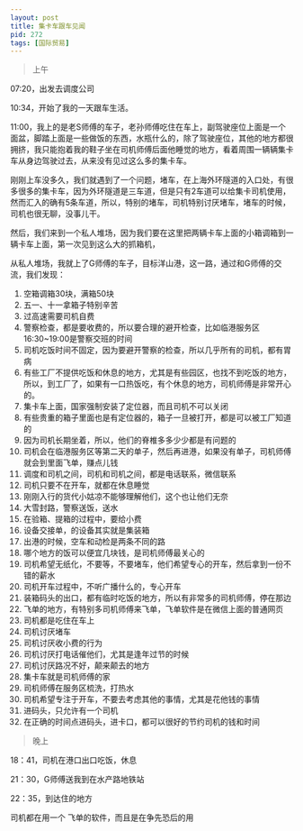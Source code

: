 ```yaml
---
layout: post
title: 集卡车跟车见闻
pid: 272
tags: [国际贸易]
---
```


> 上午

07:20，出发去调度公司

10:34，开始了我的一天跟车生活。

11:00，我上的是老S师傅的车子，老孙师傅吃住在车上，副驾驶座位上面是一个面盆，脚踏上面是一些做饭的东西，水瓶什么的，除了驾驶座位，其他的地方都很拥挤，我只能抱着我的鞋子坐在司机师傅后面他睡觉的地方，看着周围一辆辆集卡车从身边驾驶过去，从来没有见过这么多的集卡车。

刚刚上车没多久，我们就遇到了一个问题，堵车，在上海外环隧道的入口处，有很多很多的集卡车，因为外环隧道是三车道，但是只有2车道可以给集卡司机使用，然而汇入的确有5条车道，所以，特别的堵车，司机特别讨厌堵车，堵车的时候，司机也很无聊，没事儿干。

然后，我们来到一个私人堆场，因为我们要在这里把两辆卡车上面的小箱调箱到一辆卡车上面，第一次见到这么大的抓箱机，

从私人堆场，我就上了G师傅的车子，目标洋山港，这一路，通过和G师傅的交流，我们发现：
1. 空箱调箱30块，满箱50块
2. 五一、十一拿箱子特别辛苦
3. 过高速需要司机自费
4. 警察检查，都是要收费的，所以要合理的避开检查，比如临港服务区16:30~19:00是警察交班的时间
5. 司机吃饭时间不固定，因为要避开警察的检查，所以几乎所有的司机，都有胃病
6. 有些工厂不提供吃饭和休息的地方，尤其是有些园区，也找不到吃饭的地方，所以，到工厂了，如果有一口热饭吃，有个休息的地方，司机师傅是非常开心的。
7. 集卡车上面，国家强制安装了定位器，而且司机不可以关闭
8. 有些贵重的箱子里面也是有定位器的，箱子一旦被打开，都是可以被工厂知道的
9. 因为司机长期坐着，所以，他们的脊椎多多少少都是有问题的
10. 司机会在临港服务区等第二天的单子，然后再进港，如果没有单子，司机师傅就会到里面飞单，赚点儿钱
11. 调度和司机之间，司机和司机之间，都是电话联系，微信联系
12. 司机只要不在开车，就都在休息睡觉
13. 刚刚入行的货代小姑凉不能够理解他们，这个也让他们无奈
14. 大雪封路，警察送饭，送水
15. 在验箱、提箱的过程中，要给小费
16. 设备交接单，的设备其实就是集装箱
17. 出港的时候，空车和动检是两条不同的路
18. 哪个地方的饭可以便宜几块钱，是司机师傅最关心的
19. 司机希望无纸化，不要等，不要堵车，他们希望专心的开车，然后拿到一份不错的薪水
20. 司机开车过程中，不听广播什么的，专心开车
21. 装箱码头的出口，都有临时吃饭的地方，所以有非常多的司机师傅，停在那边
22. 飞单的地方，有特别多司机师傅来飞单，飞单软件是在微信上面的普通网页
23. 司机都是吃住在车上
24. 司机讨厌堵车
25. 司机讨厌收小费的行为
26. 司机讨厌打电话催他们，尤其是逢年过节的时候
27. 司机讨厌路况不好，颠来颠去的地方
28. 集卡车就是司机师傅的家
29. 司机师傅在服务区梳洗，打热水
30. 司机希望专注于开车，不要去考虑其他的事情，尤其是花他钱的事情
31. 进码头，只允许有一个司机
32. 在正确的时间点进码头，进卡口，都可以很好的节约司机的钱和时间


> 晚上

18：41，司机在港口出口吃饭，休息

21：30，G师傅送我到在水产路地铁站

22：35，到达住的地方


司机都在用一个 飞单的软件，而且是在争先恐后的用
